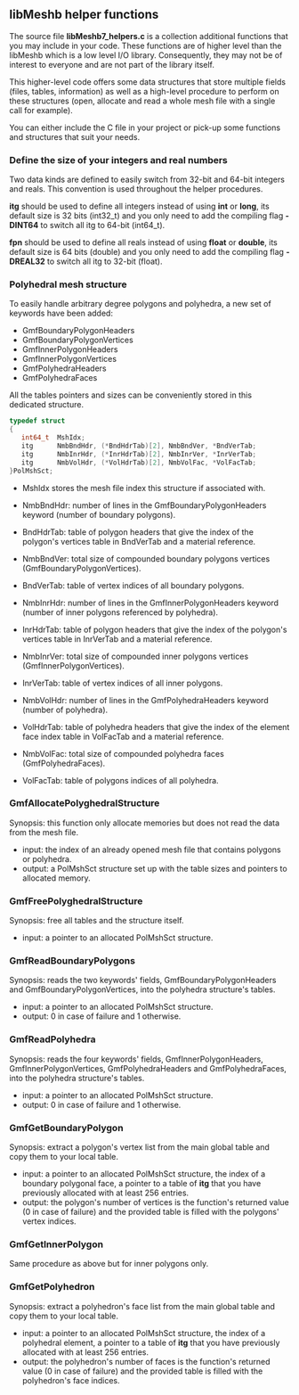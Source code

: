 ## libMeshb helper functions

The source file **libMeshb7\_helpers.c** is a collection additional functions that you may include in your code. These functions are of higher level than the libMeshb which is a low level I/O library. Consequently, they may not be of interest to everyone and are not part of the library itself.

This higher-level code offers some data structures that store multiple fields (files, tables, information) as well as a high-level procedure to perform on these structures (open, allocate and read a whole mesh file with a single call for example).

You can either include the C file in your project or pick-up some functions and structures that suit your needs.

### Define the size of your integers and real numbers
Two data kinds are defined to easily switch from 32-bit and 64-bit integers and reals. This convention is used throughout the helper procedures.

**itg** should be used to define all integers instead of using **int** or **long**, its default size is 32 bits (int32\_t) and you only need to add the compiling flag **-DINT64** to switch all itg to 64-bit (int64\_t).

**fpn** should be used to define all reals instead of using **float** or **double**, its default size is 64 bits (double) and you only need to add the compiling flag **-DREAL32** to switch all itg to 32-bit (float).

### Polyhedral mesh structure
To easily handle arbitrary degree polygons and polyhedra, a new set of keywords have been added:
- GmfBoundaryPolygonHeaders
- GmfBoundaryPolygonVertices
- GmfInnerPolygonHeaders
- GmfInnerPolygonVertices
- GmfPolyhedraHeaders
- GmfPolyhedraFaces

All the tables pointers and sizes can be conveniently stored in this dedicated structure.
```C++
typedef struct
{
   int64_t  MshIdx;
   itg      NmbBndHdr, (*BndHdrTab)[2], NmbBndVer, *BndVerTab;
   itg      NmbInrHdr, (*InrHdrTab)[2], NmbInrVer, *InrVerTab;
   itg      NmbVolHdr, (*VolHdrTab)[2], NmbVolFac, *VolFacTab;
}PolMshSct;
```

- MshIdx stores the mesh file index this structure if associated with.

- NmbBndHdr: number of lines in the GmfBoundaryPolygonHeaders keyword (number of boundary polygons).
- BndHdrTab: table of polygon headers that give the index of the polygon's vertices table in BndVerTab and a material reference.
- NmbBndVer: total size of compounded boundary polygons vertices (GmfBoundaryPolygonVertices).
- BndVerTab: table of vertex indices of all boundary polygons.

- NmbInrHdr: number of lines in the GmfInnerPolygonHeaders keyword (number of inner polygons referenced by polyhedra).
- InrHdrTab: table of polygon headers that give the index of the polygon's vertices table in InrVerTab and a material reference.
- NmbInrVer: total size of compounded inner polygons vertices (GmfInnerPolygonVertices).
- InrVerTab: table of vertex indices of all inner polygons.

- NmbVolHdr: number of lines in the GmfPolyhedraHeaders keyword (number of polyhedra).
- VolHdrTab: table of polyhedra headers that give the index of the element face index table in VolFacTab and a material reference.
- NmbVolFac: total size of compounded polyhedra faces (GmfPolyhedraFaces).
- VolFacTab: table of polygons indices of all polyhedra.

### GmfAllocatePolyghedralStructure
Synopsis: this function only allocate memories but does not read the data from the mesh file.

- input: the index of an already opened mesh file that contains polygons or polyhedra.
- output: a PolMshSct structure set up with the table sizes and pointers to allocated memory.

### GmfFreePolyghedralStructure
Synopsis: free all tables and the structure itself.

- input: a pointer to an allocated PolMshSct structure.

### GmfReadBoundaryPolygons
Synopsis: reads the two keywords' fields, GmfBoundaryPolygonHeaders and GmfBoundaryPolygonVertices, into the polyhedra structure's tables.

- input: a pointer to an allocated PolMshSct structure.
- output: 0 in case of failure and 1 otherwise.

### GmfReadPolyhedra
Synopsis: reads the four keywords' fields, GmfInnerPolygonHeaders, GmfInnerPolygonVertices, GmfPolyhedraHeaders and GmfPolyhedraFaces, into the polyhedra structure's tables.

- input: a pointer to an allocated PolMshSct structure.
- output: 0 in case of failure and 1 otherwise.

### GmfGetBoundaryPolygon
Synopsis: extract a polygon's vertex list from the main global table and copy them to your local table.

- input: a pointer to an allocated PolMshSct structure, the index of a boundary polygonal face, a pointer to a table of **itg** that you have previously allocated with at least 256 entries.
- output: the polygon's number of vertices is the function's returned value (0 in case of failure) and the provided table is filled with the polygons' vertex indices.

### GmfGetInnerPolygon
Same procedure as above but for inner polygons only.

### GmfGetPolyhedron
Synopsis: extract a polyhedron's face list from the main global table and copy them to your local table.

- input: a pointer to an allocated PolMshSct structure, the index of a polyhedral element, a pointer to a table of **itg** that you have previously allocated with at least 256 entries.
- output: the polyhedron's number of faces is the function's returned value (0 in case of failure) and the provided table is filled with the polyhedron's face indices.

